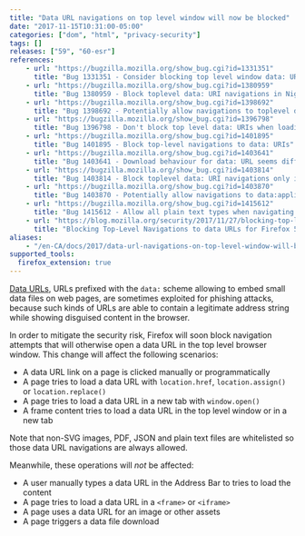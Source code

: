 ```yaml
---
title: "Data URL navigations on top level window will now be blocked"
date: "2017-11-15T10:31:00-05:00"
categories: ["dom", "html", "privacy-security"]
tags: []
releases: ["59", "60-esr"]
references:
    - url: "https://bugzilla.mozilla.org/show_bug.cgi?id=1331351"
      title: "Bug 1331351 - Consider blocking top level window data: URIs"
    - url: "https://bugzilla.mozilla.org/show_bug.cgi?id=1380959"
      title: "Bug 1380959 - Block toplevel data: URI navigations in Nightly and early Beta"
    - url: "https://bugzilla.mozilla.org/show_bug.cgi?id=1398692"
      title: "Bug 1398692 - Potentially allow navigations to toplevel data: PDFs"
    - url: "https://bugzilla.mozilla.org/show_bug.cgi?id=1396798"
      title: "Bug 1396798 - Don't block top level data: URIs when loading an image"
    - url: "https://bugzilla.mozilla.org/show_bug.cgi?id=1401895"
      title: "Bug 1401895 - Block top-level navigations to data: URIs"
    - url: "https://bugzilla.mozilla.org/show_bug.cgi?id=1403641"
      title: "Bug 1403641 - Download behaviour for data: URL seems different in FF57 compared to 55"
    - url: "https://bugzilla.mozilla.org/show_bug.cgi?id=1403814"
      title: "Bug 1403814 - Block toplevel data: URI navigations only if openend in the browser"
    - url: "https://bugzilla.mozilla.org/show_bug.cgi?id=1403870"
      title: "Bug 1403870 - Potentially allow navigations to data:application/json"
    - url: "https://bugzilla.mozilla.org/show_bug.cgi?id=1415612"
      title: "Bug 1415612 - Allow all plain text types when navigating top-level data URIs"
    - url: "https://blog.mozilla.org/security/2017/11/27/blocking-top-level-navigations-data-urls-firefox-58/"
      title: "Blocking Top-Level Navigations to data URLs for Firefox 58"
aliases:
    - "/en-CA/docs/2017/data-url-navigations-on-top-level-window-will-be-blocked/"
supported_tools:
  firefox_extension: true
---
```

[Data URLs](https://developer.mozilla.org/docs/Web/HTTP/Basics_of_HTTP/Data_URIs), URLs prefixed with the `data:` scheme allowing to embed small data files on web pages, are sometimes exploited for phishing attacks, because such kinds of URLs are able to contain a legitimate address string while showing disguised content in the browser.

In order to mitigate the security risk, Firefox will soon block navigation attempts that will otherwise open a data URL in the top level browser window. This change will affect the following scenarios:

* A data URL link on a page is clicked manually or programmatically
* A page tries to load a data URL with `location.href`, `location.assign()` or `location.replace()`
* A page tries to load a data URL in a new tab with `window.open()`
* A frame content tries to load a data URL in the top level window or in a new tab

Note that non-SVG images, PDF, JSON and plain text files are whitelisted so those data URL navigations are always allowed.

Meanwhile, these operations will *not* be affected:

* A user manually types a data URL in the Address Bar to tries to load the content
* A page tries to load a data URL in a `<frame>` or `<iframe>`
* A page uses a data URL for an image or other assets
* A page triggers a data file download
